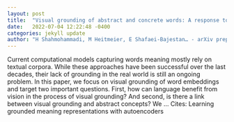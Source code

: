 ```yaml
---
layout: post
title:  "Visual grounding of abstract and concrete words: A response to G\  unther et al.(2020)"
date:   2022-07-04 12:22:48 -0400
categories: jekyll update
author: "H Shahmohammadi, M Heitmeier, E Shafaei-Bajestan… - arXiv preprint arXiv …, 2022"
---
```

Current computational models capturing words  meaning mostly rely on textual corpora. While these approaches have been successful over the last decades, their lack of grounding in the real world is still an ongoing problem. In this paper, we focus on visual grounding of word embeddings and target two important questions. First, how can language benefit from vision in the process of visual grounding? And second, is there a link between visual grounding and abstract concepts? We …
Cites: ‪Learning grounded meaning representations with autoencoders‬  